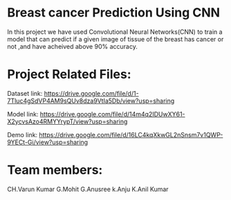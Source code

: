 
# Breast cancer Prediction Using CNN

In this project we have used Convolutional Neural Networks(CNN) to train a model that can predict if a given image of tissue of the breast has cancer or not ,and have acheived above 90% accuracy. 


# Project Related Files:

Dataset link:
https://drive.google.com/file/d/1-7Tluc4gSdVP4AM9sQUv8dza9VtIa5Db/view?usp=sharing

Model link:
https://drive.google.com/file/d/14m4q2IDUwXY61-X2ycvsAzo4RMYYrypT/view?usp=sharing

Demo link:
https://drive.google.com/file/d/16LC4kqXkwGL2nSnsm7v1QWP-9YECt-Gi/view?usp=sharing


# Team members:
CH.Varun Kumar
G.Mohit
G.Anusree
k.Anju
K.Anil Kumar




